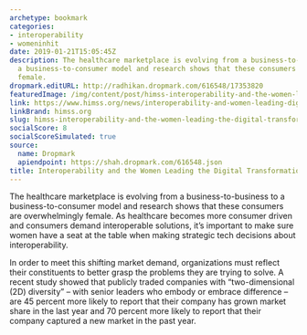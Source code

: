 ```yaml
---
archetype: bookmark
categories:
- interoperability
- womeninhit
date: 2019-01-21T15:05:45Z
description: The healthcare marketplace is evolving from a business-to-business to
  a business-to-consumer model and research shows that these consumers are overwhelmingly
  female.
dropmark.editURL: http://radhikan.dropmark.com/616548/17353820
featuredImage: /img/content/post/himss-interoperability-and-the-women-leading-the-digital-transformation.jpg
link: https://www.himss.org/news/interoperability-and-women-leading-digital-transformation
linkBrand: himss.org
slug: himss-interoperability-and-the-women-leading-the-digital-transformation
socialScore: 8
socialScoreSimulated: true
source:
  name: Dropmark
  apiendpoint: https://shah.dropmark.com/616548.json
title: Interoperability and the Women Leading the Digital Transformation
---
```

The healthcare marketplace is evolving from a business-to-business to a business-to-consumer model and research shows that these consumers are overwhelmingly female. As healthcare becomes more consumer driven and consumers demand interoperable solutions, it’s important to make sure women have a seat at the table when making strategic tech decisions about interoperability.

In order to meet this shifting market demand, organizations must reflect their constituents to better grasp the problems they are trying to solve. A recent study showed that publicly traded companies with “two-dimensional (2D) diversity” – with senior leaders who embody or embrace difference – are 45 percent more likely to report that their company has grown market share in the last year and 70 percent more likely to report that their company captured a new market in the past year.

